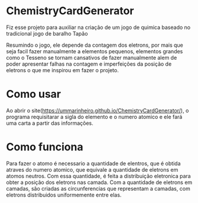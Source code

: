 # ChemistryCardGenerator

  Fiz esse projeto para auxiliar na criação de um jogo de quimica baseado no tradicional jogo de baralho Tapão

  Resumindo o jogo, ele depende da contagem dos eletrons, por mais que seja facil fazer manualmente a elementos pequenos, elementos grandes como o Tesseno se tornam cansativos de fazer manualmente alem de poder apresentar falhas na contagem e imperfeições da posição de eletrons o que me inspirou em fazer o projeto.
  
# Como usar
  
  Ao abrir o site(https://ummarinheiro.github.io/ChemistryCardGenerator/), o programa requisitarar a sigla do elemento e o numero atomico e ele fará uma carta a partir das informações.
  
# Como funciona

  Para fazer o atomo é necessario a quantidade de elentros, que é obtida atraves do numero atomico, que equivale a quantidade de eletrons em atomos neutros. Com essa quantidade, é feita a distribuição eletronica para obter a posição dos eletrons nas camada. Com a quantidade de eletrons em camadas, são criadas as circunferencias que representam a camadas, com eletrons distribuidos uniformemente entre elas.
